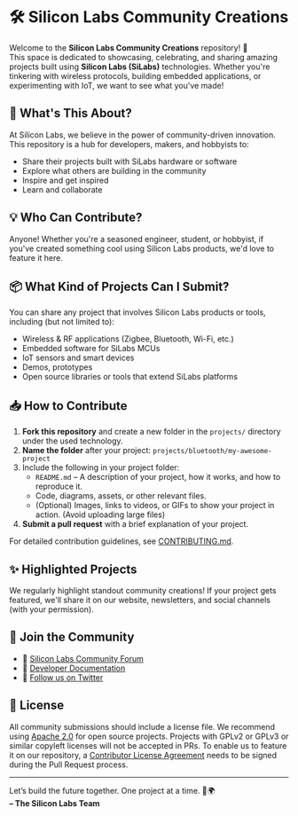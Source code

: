 # 🛠️ Silicon Labs Community Creations

Welcome to the **Silicon Labs Community Creations** repository! 🎉  
This space is dedicated to showcasing, celebrating, and sharing amazing projects built using **Silicon Labs (SiLabs)** technologies. Whether you're tinkering with wireless protocols, building embedded applications, or experimenting with IoT, we want to see what you've made!

## 🚀 What's This About?

At Silicon Labs, we believe in the power of community-driven innovation. This repository is a hub for developers, makers, and hobbyists to:

- Share their projects built with SiLabs hardware or software
- Explore what others are building in the community
- Inspire and get inspired
- Learn and collaborate

## 💡 Who Can Contribute?

Anyone! Whether you're a seasoned engineer, student, or hobbyist, if you've created something cool using Silicon Labs products, we'd love to feature it here.

## 📦 What Kind of Projects Can I Submit?

You can share any project that involves Silicon Labs products or tools, including (but not limited to):

- Wireless & RF applications (Zigbee, Bluetooth, Wi-Fi, etc.)
- Embedded software for SiLabs MCUs
- IoT sensors and smart devices
- Demos, prototypes
- Open source libraries or tools that extend SiLabs platforms

## 📥 How to Contribute

1. **Fork this repository** and create a new folder in the `projects/` directory under the used technology.
2. **Name the folder** after your project: `projects/bluetooth/my-awesome-project`
3. Include the following in your project folder:
    - `README.md` – A description of your project, how it works, and how to reproduce it.
    - Code, diagrams, assets, or other relevant files.
    - (Optional) Images, links to videos, or GIFs to show your project in action. (Avoid uploading large files) 
4. **Submit a pull request** with a brief explanation of your project.

For detailed contribution guidelines, see [CONTRIBUTING.md](https://github.com/SiliconLabsSoftware/community-creations/blob/main/.github/CONTRIBUTING.md).

## ✨ Highlighted Projects

We regularly highlight standout community creations! If your project gets featured, we'll share it on our website, newsletters, and social channels (with your permission).

## 🙌 Join the Community

- 💬 [Silicon Labs Community Forum](https://www.silabs.com/community)
- 🧠 [Developer Documentation](https://docs.silabs.com/)
- 📣 [Follow us on Twitter](https://twitter.com/siliconlabs)

## 📜 License

All community submissions should include a license file. We recommend using [Apache 2.0](https://www.apache.org/licenses/LICENSE-2.0) for open source projects. 
Projects with GPLv2 or GPLv3 or similar copyleft licenses will not be accepted in PRs. 
To enable us to feature it on our repository, a [Contributor License Agreement](https://github.com/SiliconLabsSoftware/agreements-and-guidelines/blob/main/contributor_license_agreement.md) needs to be signed during the Pull Request process. 

---

Let’s build the future together. One project at a time. 🔧🌍  
**– The Silicon Labs Team**

